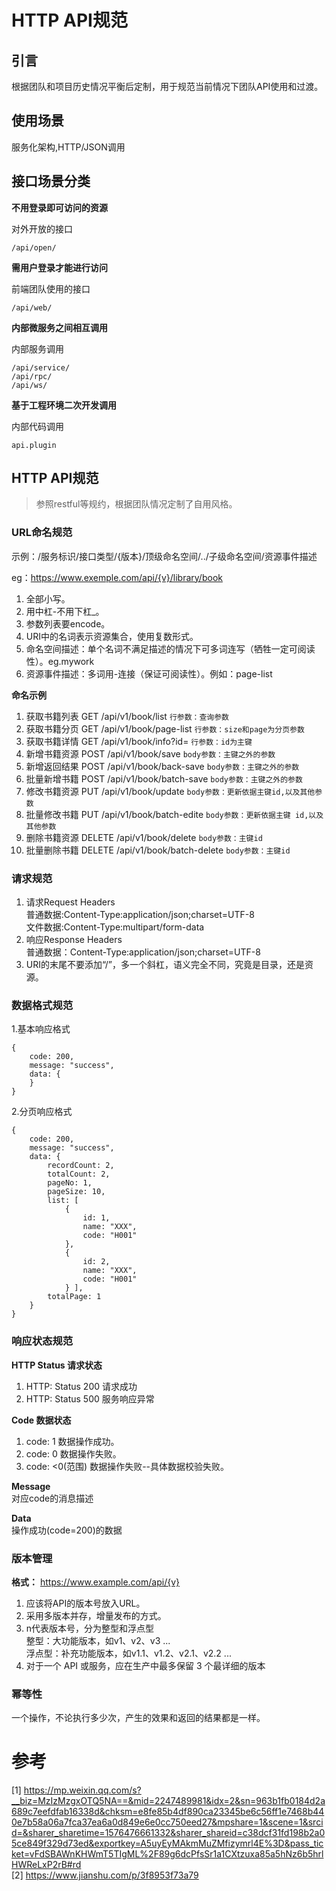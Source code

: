 # HTTP API规范

## 引言
根据团队和项目历史情况平衡后定制，用于规范当前情况下团队API使用和过渡。

## 使用场景
服务化架构,HTTP/JSON调用

## 接口场景分类
**不用登录即可访问的资源**

对外开放的接口
```
/api/open/
```
**需用户登录才能进行访问**

前端团队使用的接口
```
/api/web/
```
**内部微服务之间相互调用**

内部服务调用
```
/api/service/
/api/rpc/
/api/ws/
```
**基于工程环境二次开发调用**

内部代码调用
```
api.plugin
```

## HTTP API规范
> 参照restful等规约，根据团队情况定制了自用风格。  

### URL命名规范

示例：/服务标识/接口类型/{版本}/顶级命名空间/../子级命名空间/资源事件描述

eg：https://www.exemple.com/api/{v}/library/book

1. 全部小写。
2. 用中杠-不用下杠_。
3. 参数列表要encode。
4. URI中的名词表示资源集合，使用复数形式。
5. 命名空间描述：单个名词不满足描述的情况下可多词连写（牺牲一定可阅读性）。eg.mywork  
6. 资源事件描述：多词用-连接（保证可阅读性）。例如：page-list

**命名示例**

1. 获取书籍列表 GET /api/v1/book/list `行参数：查询参数`
2. 获取书籍分页 GET /api/v1/book/page-list `行参数：size和page为分页参数`
3. 获取书籍详情 GET /api/v1/book/info?id= `行参数：id为主键`
4. 新增书籍资源 POST /api/v1/book/save `body参数：主键之外的参数`
5. 新增返回结果 POST /api/v1/book/back-save `body参数：主键之外的参数`
6. 批量新增书籍 POST /api/v1/book/batch-save `body参数：主键之外的参数`
7. 修改书籍资源 PUT  /api/v1/book/update `body参数：更新依据主键id,以及其他参数`
8. 批量修改书籍 PUT  /api/v1/book/batch-edite `body参数：更新依据主键 id,以及其他参数`
9. 删除书籍资源 DELETE /api/v1/book/delete `body参数：主键id`
10. 批量删除书籍 DELETE /api/v1/book/batch-delete `body参数：主键id`

### 请求规范
1. 请求Request Headers  
普通数据:Content-Type:application/json;charset=UTF-8  
文件数据:Content-Type:multipart/form-data
2. 响应Response Headers  
普通数据：Content-Type:application/json;charset=UTF-8
3. URI的末尾不要添加“/”，多一个斜杠，语义完全不同，究竟是目录，还是资源。 

### 数据格式规范
1.基本响应格式

```
{
    code: 200,
    message: "success",
    data: {
    }
}
```

2.分页响应格式
```
{
    code: 200,
    message: "success",
    data: {
        recordCount: 2,
        totalCount: 2,
        pageNo: 1,
        pageSize: 10,
        list: [
            {
                id: 1,
                name: "XXX",
                code: "H001"
            },
            {
                id: 2,
                name: "XXX",
                code: "H001"
            } ],
        totalPage: 1
    }
}
```
### 响应状态规范
**HTTP Status 请求状态**
1. HTTP: Status 200 请求成功
2. HTTP: Status 500 服务响应异常

**Code 数据状态**
1. code: 1 数据操作成功。
2. code: 0 数据操作失败。
3. code: <0(范围) 数据操作失败--具体数据校验失败。

**Message**  
对应code的消息描述

**Data**  
操作成功(code=200)的数据

### 版本管理
**格式：** https://www.example.com/api/{v}  
1. 应该将API的版本号放入URL。
2. 采用多版本并存，增量发布的方式。
3. n代表版本号，分为整型和浮点型  
   整型：大功能版本，如v1、v2、v3 ...  
   浮点型：补充功能版本，如v1.1、v1.2、v2.1、v2.2 ...
4. 对于一个 API 或服务，应在生产中最多保留 3 个最详细的版本

### 幂等性
一个操作，不论执行多少次，产生的效果和返回的结果都是一样。

# 参考
[1] https://mp.weixin.qq.com/s?__biz=MzIzMzgxOTQ5NA==&mid=2247489981&idx=2&sn=963b1fb0184d2a689c7eefdfab16338d&chksm=e8fe85b4df890ca23345be6c56ff1e7468b440e7b58a06a7fca37ea6a0d849e6e0cc750eed27&mpshare=1&scene=1&srcid=&sharer_sharetime=1576476661332&sharer_shareid=c38dcf31fd198b2a05ce849f329d73ed&exportkey=A5uyEyMAkmMuZMfizymrl4E%3D&pass_ticket=vFdSBAWnKHWmT5TIgML%2F89g6dcPfsSr1a1CXtzuxa85a5hNz6b5hrlHWReLxP2rB#rd  
[2] https://www.jianshu.com/p/3f8953f73a79